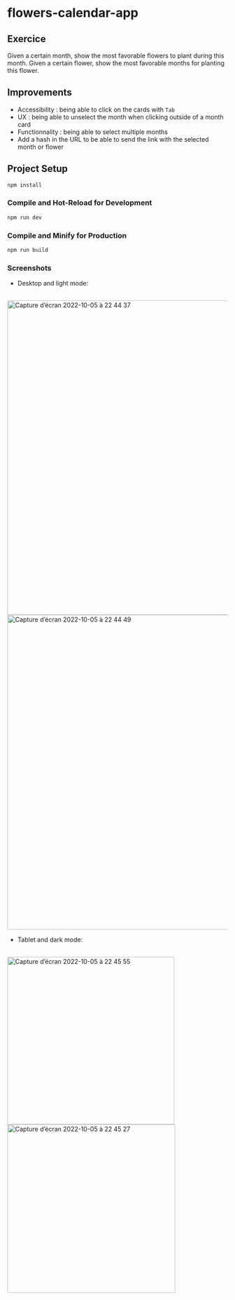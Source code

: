 # flowers-calendar-app

## Exercice

Given a certain month, show the most favorable flowers to plant during this month. Given a certain flower, show the most favorable months for planting this flower. 


## Improvements

- Accessibility : being able to click on the cards with `Tab`
- UX : being able to unselect the month when clicking outside of a month card
- Functionnality : being able to select multiple months
- Add a hash in the URL to be able to send the link with the selected month or flower

## Project Setup

```sh
npm install
```

### Compile and Hot-Reload for Development

```sh
npm run dev
```

### Compile and Minify for Production

```sh
npm run build
```


### Screenshots
- Desktop and light mode: 
<br/>
  <img width="717" alt="Capture d’écran 2022-10-05 à 22 44 37" src="https://user-images.githubusercontent.com/11667695/194160223-028d985d-f42d-4dd5-90a5-d0e193ae4785.png">
  <img width="718" alt="Capture d’écran 2022-10-05 à 22 44 49" src="https://user-images.githubusercontent.com/11667695/194160239-30721829-0457-4ce2-8325-a97c9cc5b5da.png">



- Tablet and dark mode:
<br/>
  <img width="382" alt="Capture d’écran 2022-10-05 à 22 45 55" src="https://user-images.githubusercontent.com/11667695/194160266-e757fe37-f14d-4f24-8f3e-7eb9628ece03.png">
  <img width="384" alt="Capture d’écran 2022-10-05 à 22 45 27" src="https://user-images.githubusercontent.com/11667695/194160291-387e6f00-b214-4b98-b72d-2017f39da060.png">